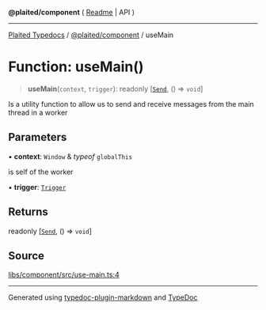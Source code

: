 **@plaited/component** ( [Readme](../README.md) \| API )

***

[Plaited Typedocs](../../../modules.md) / [@plaited/component](../modules.md) / useMain

# Function: useMain()

> **useMain**(`context`, `trigger`): readonly [[`Send`](../type-aliases/Send.md), () => `void`]

Is a utility function to allow us to send and receive messages from the main thread in a worker

## Parameters

▪ **context**: `Window` & *typeof* `globalThis`

is self of the worker

▪ **trigger**: [`Trigger`](../../behavioral/type-aliases/Trigger.md)

## Returns

readonly [[`Send`](../type-aliases/Send.md), () => `void`]

## Source

[libs/component/src/use-main.ts:4](https://github.com/plaited/plaited/blob/317e868/libs/component/src/use-main.ts#L4)

***

Generated using [typedoc-plugin-markdown](https://www.npmjs.com/package/typedoc-plugin-markdown) and [TypeDoc](https://typedoc.org/)
